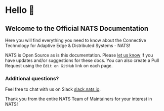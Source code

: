 # Hello 👋
## Welcome to the Official NATS Documentation

Here you will find everything you need to know about the Connective Technology for Adaptive Edge & Distributed Systems - NATS!

NATS is Open Source as is this documentation. Please [let us know](mailto:info@nats.io) if you have updates and/or suggestions for these docs. You can also create a Pull Request using the `Edit on GitHub` link on each page.

### Additional questions?
Feel free to chat with us on Slack [slack.nats.io](https://slack.nats.io).


Thank you from the entire NATS Team of Maintainers for your interest in NATS!
